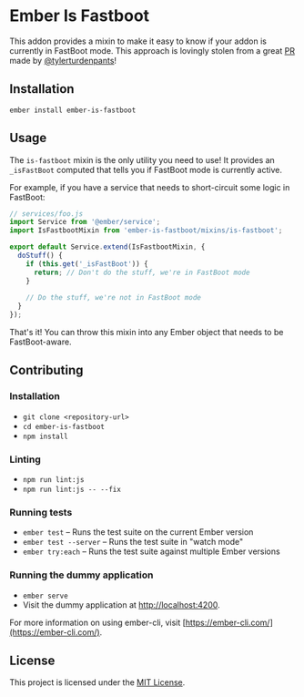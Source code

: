 Ember Is Fastboot
=================

This addon provides a mixin to make it easy to know if your addon is currently in FastBoot mode. 
This approach is lovingly stolen from a great [PR](https://github.com/elwayman02/ember-user-activity/pull/67) 
made by [@tylerturdenpants](https://github.com/tylerturdenpants)!

Installation
------------------------------------------------------------------------------

```
ember install ember-is-fastboot
```


Usage
------------------------------------------------------------------------------

The `is-fastboot` mixin is the only utility you need to use! It provides an 
`_isFastBoot` computed that tells you if FastBoot mode is currently active.

For example, if you have a service that needs to short-circuit some logic in FastBoot:

```javascript
// services/foo.js
import Service from '@ember/service';
import IsFastbootMixin from 'ember-is-fastboot/mixins/is-fastboot';

export default Service.extend(IsFastbootMixin, {
  doStuff() {
    if (this.get('_isFastBoot')) {
      return; // Don't do the stuff, we're in FastBoot mode
    }
    
    // Do the stuff, we're not in FastBoot mode
  }
});
```

That's it! You can throw this mixin into any Ember object that needs to be FastBoot-aware.


Contributing
------------------------------------------------------------------------------

### Installation

* `git clone <repository-url>`
* `cd ember-is-fastboot`
* `npm install`

### Linting

* `npm run lint:js`
* `npm run lint:js -- --fix`

### Running tests

* `ember test` – Runs the test suite on the current Ember version
* `ember test --server` – Runs the test suite in "watch mode"
* `ember try:each` – Runs the test suite against multiple Ember versions

### Running the dummy application

* `ember serve`
* Visit the dummy application at [http://localhost:4200](http://localhost:4200).

For more information on using ember-cli, visit [https://ember-cli.com/](https://ember-cli.com/).

License
------------------------------------------------------------------------------

This project is licensed under the [MIT License](LICENSE.md).
